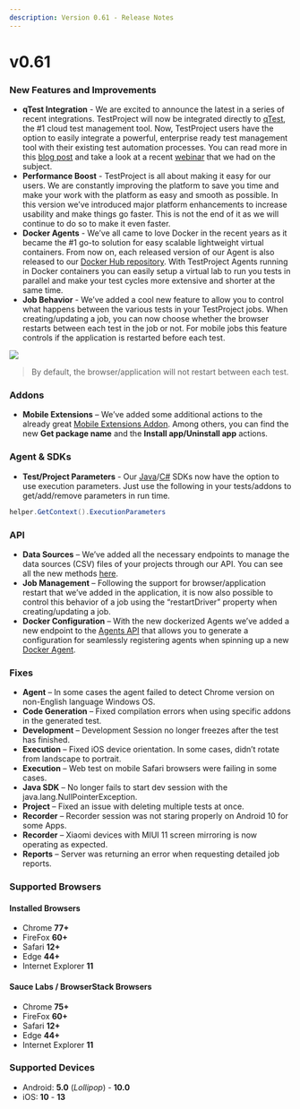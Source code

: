 ```yaml
---
description: Version 0.61 - Release Notes
---
```


# v0.61

### New Features and Improvements

* **qTest Integration** - We are excited to announce the latest in a series of recent integrations. TestProject will now be integrated directly to [qTest](https://www.qasymphony.com/software-testing-tools/qtest-manager/test-case-management/), the \#1 cloud test management tool. Now, TestProject users have the option to easily integrate a powerful, enterprise ready test management tool with their existing test automation processes. You can read more in this [blog post](https://blog.testproject.io/2020/03/20/qtest-testproject-open-source-nirvana/) and take a look at a recent [webinar](https://blog.testproject.io/2020/03/31/testproject-and-qtest-integration-webinar/) that we had on the subject. 
* **Performance Boost** - TestProject is all about making it easy for our users. We are constantly improving the platform to save you time and make your work with the platform as easy and smooth as possible. In this version we’ve introduced major platform enhancements to increase usability and make things go faster. This is not the end of it as we will continue to do so to make it even faster. 
* **Docker Agents** - We’ve all came to love Docker in the recent years as it became the \#1 go-to solution for easy scalable lightweight virtual containers. From now on, each released version of our Agent is also released to our [Docker Hub repository](https://hub.docker.com/r/testproject/agent). With TestProject Agents running in Docker containers you can easily setup a virtual lab to run you tests in parallel and make your test cycles more extensive and shorter at the same time. 
* **Job Behavior** - We’ve added a cool new feature to allow you to control what happens between the various tests in your TestProject jobs. When creating/updating a job, you can now choose whether the browser restarts between each test in the job or not. For mobile jobs this feature controls if the application is restarted before each test.

![](https://storage-static.testproject.io/release-notes/0.61/restart-browser.gif.gif)

> By default, the browser/application will not restart between each test.

### Addons

* **Mobile Extensions** – We’ve added some additional actions to the already great [Mobile Extensions Addon](https://addons.testproject.io/mobile-extensions). Among others, you can find the new **Get package name** and the **Install app/Uninstall app** actions.

### Agent & SDKs

* **Test/Project Parameters** - Our [Java](https://docs.testproject.io/testproject-sdk/java-sdk)/[C\#](https://docs.testproject.io/testproject-sdk/c-sdk) SDKs now have the option to use execution parameters. Just use the following in your tests/addons to get/add/remove parameters in run time.

```java
helper.GetContext().ExecutionParameters
```

### API

* **Data Sources** – We’ve added all the necessary endpoints to manage the data sources \(CSV\) files of your projects through our API. You can see all the new methods [here](https://api.testproject.io/docs/v2/#/DataSources). 
* **Job Management** – Following the support for browser/application restart that we’ve added in the application, it is now also possible to control this behavior of a job using the “restartDriver” property when creating/updating a job. 
* **Docker Configuration** – With the new dockerized Agents we’ve added a new endpoint to the [Agents API](https://api.testproject.io/docs/v2/#/Agents) that allows you to generate a configuration for seamlessly registering agents when spinning up a new [Docker Agent](https://hub.docker.com/r/testproject/agent).

### Fixes

* **Agent** – In some cases the agent failed to detect Chrome version on non-English language Windows OS.
* **Code Generation** – Fixed compilation errors when using specific addons in the generated test.
* **Development** – Development Session no longer freezes after the test has finished.
* **Execution** – Fixed iOS device orientation. In some cases, didn’t rotate from landscape to portrait.
* **Execution** – Web test on mobile Safari browsers were failing in some cases.
* **Java SDK** – No longer fails to start dev session with the java.lang.NullPointerException. 
* **Project** – Fixed an issue with deleting multiple tests at once.
* **Recorder** – Recorder session was not staring properly on Android 10 for some Apps.
* **Recorder** – Xiaomi devices with MIUI 11 screen mirroring is now operating as expected.
* **Reports** – Server was returning an error when requesting detailed job reports.

### Supported Browsers

#### Installed Browsers

* Chrome **77+**
* FireFox **60+**
* Safari **12+**
* Edge **44+**
* Internet Explorer **11**

#### Sauce Labs / BrowserStack Browsers

* Chrome **75+**
* FireFox **60+**
* Safari **12+**
* Edge **44+**
* Internet Explorer **11**

### Supported Devices

* Android: **5.0** \(_Lollipop_\) - **10.0**
* iOS: **10** - **13**

